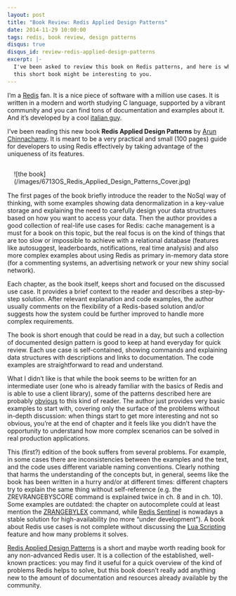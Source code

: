 ```yaml
---
layout: post
title: "Book Review: Redis Applied Design Patterns"
date: 2014-11-29 10:00:00
tags: redis, book review, design patterns
disqus: true
disqus_id: review-redis-applied-design-patterns
excerpt: |-
  I've been asked to review this book on Redis patterns, and here is why I think
  this short book might be interesting to you.
---
```


I’m a [Redis](http://redis.io) fan. It is a nice piece of software with a million use cases. It is written in a modern and worth studying C language, supported by a vibrant community and you can find tons of documentation and examples about it. And it’s developed by a cool [italian guy](https://twitter.com/antirez).

I’ve been reading this new book **Redis Applied Design Patterns** by [Arun Chinnachamy](http://bit.ly/1yPlraY). It is meant to be a very practical and small (100 pages) guide for developers to using Redis effectively by taking advantage of the uniqueness of its features.

<div style="float: left; margin: 15px" markdown="1">
![the book](/images/6713OS_Redis_Applied_Design_Patterns_Cover.jpg)
</div>

The first pages of the book briefly introduce the reader to the NoSql way of thinking, with some examples showing data denormalization in a key-value storage and explaining the need to carefully design your data structures based on how you want to access your data.
Then the author provides a good collection of real-life use cases for Redis: cache management is a must for a book on this topic, but the real focus is on the kind of things that are too slow or impossible to achieve with a relational database (features like autosuggest, leaderboards, notifications, real time analysis) and also more complex examples about using Redis as primary in-memory data store (for a commenting systems, an advertising network or your new shiny social network).

Each chapter, as the book itself, keeps short and focused on the discussed use case. It provides a brief context to the reader and describes a step-by-step solution. After relevant explanation and code examples, the author usually comments on the flexibility of a Redis-based solution and/or suggests how the system could be further improved to handle more complex requirements.

The book is short enough that could be read in a day, but such a collection of documented design pattern is good to keep at hand everyday for quick review. Each use case is self-contained, showing commands and explaining data structures with descriptions and links to documentation. The code examples are straightforward to read and understand.

What I didn’t like is that while the book seems to be written for an intermediate user (one who is already familiar with the basics of Redis and is able to use a client library), some of the patterns described here are probably [obvious](http://oldblog.antirez.com/post/take-advantage-of-redis-adding-it-to-your-stack.html) to this kind of reader. The author just provides very basic examples to start with, covering only the surface of the problems without in-depth discussion: when things start to get more interesting and not so obvious, you’re at the end of chapter and it feels like you didn’t have the opportunity to understand how more complex scenarios can be solved in real production applications.

This (first?) edition of the book suffers from several problems. For example, in some cases there are inconsistencies between the examples and the text, and the code uses different variable naming conventions. Clearly nothing that harms the understanding of the concepts but, in general, seems like the book has been written in a hurry and/or at different times: different chapters try to explain the same thing without self-reference (e.g. the ZREVRANGEBYSCORE command is explained twice in ch. 8 and in ch. 10). Some examples are outdated: the chapter on autocomplete could at least mention the [ZRANGEBYLEX](http://redis.io/commands/zrangebylex) command, while [Redis Sentinel](http://redis.io/topics/sentinel) is nowadays a stable solution for high-availability (no more “under development”). A book about Redis use cases is not complete without discussing the [Lua Scripting](http://redis.io/commands/eval) feature and how many problems it solves.

[Redis Applied Design Patterns](http://bit.ly/1yPlraY) is a short and maybe worth reading book for any non-advanced Redis user. It is a collection of the established, well-known practices: you may find it useful for a quick overview of the kind of problems Redis helps to solve, but this book doesn’t really add anything new to the amount of documentation and resources already available by the community.
